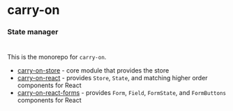 # carry-on

### State manager
#

This is the monorepo for ```carry-on```.

- [carry-on-store](packages/carry-on-store) - core module that provides the store
- [carry-on-react](packages/carry-on-react) - provides ```Store```, ```State```, and matching higher order components for React
- [carry-on-react-forms](packages/carry-on-react-forms) - provides ```Form```, ```Field```, ```FormState```, and ```FormButtons``` components for React
